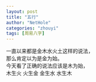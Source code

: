 ```yaml
---
layout: post
title: "五行"
author: "NetHole"
categories: "zhouyi"
tags: [周易八字]
---
```

一直以来都是金木水火土这样的说法，  
那么肯定以为是金为始。  
今天看了正确的说法应该是木为始，  
木生火 火生金 金生水 水生木
